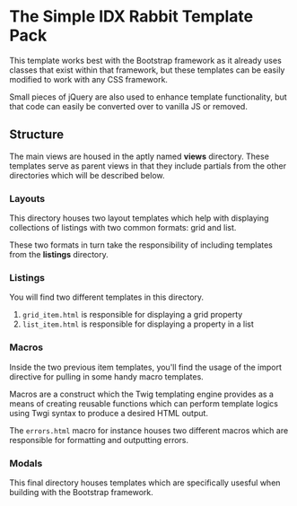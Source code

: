 # The Simple IDX Rabbit Template Pack

This template works best with the Bootstrap framework as it already uses classes that exist within that framework, but these templates can be easily modified to work with any CSS framework.

Small pieces of jQuery are also used to enhance template functionality, but that code can easily be converted over to vanilla JS or removed.

## Structure

The main views are housed in the aptly named **views** directory. These templates serve as parent views in that they include partials from the other directories which will be described below.

### Layouts

This directory houses two layout templates which help with displaying collections of listings with two common formats: grid and list.

These two formats in turn take the responsibility of including templates from the **listings** directory.

### Listings

You will find two different templates in this directory.

1. `grid_item.html` is responsible for displaying a grid property
2. `list_item.html` is responsible for displaying a property in a list

### Macros

Inside the two previous item templates, you'll find the usage of the import directive for pulling in some handy macro templates.

Macros are a construct which the Twig templating engine provides as a means of creating reusable functions which can perform template logics using Twgi syntax to produce a desired HTML output.

The `errors.html` macro for instance houses two different macros which are responsible for formatting and outputting errors.

### Modals

This final directory houses templates which are specifically usesful when building with the Bootstrap framework.